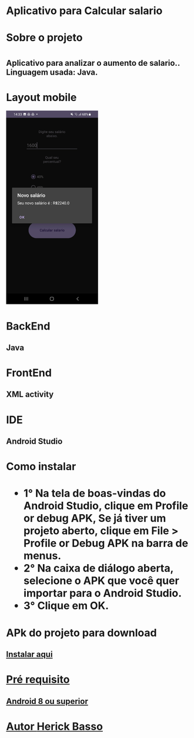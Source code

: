 <h1> Aplicativo para Calcular salario </h1>
  
<h1> Sobre o projeto <h1/>
<h2> Aplicativo para analizar o aumento de salario.. Linguagem usada: Java. </h2>
  
<h1> Layout mobile </h1>
<img src="./salario.jpg" width="250px" heigth="150px"alt="calculadora"/> 
  
<h1> BackEnd </h1>
<h2> Java </h2>

<h1> FrontEnd </h1>
<h2> XML activity </h2>

<h1> IDE </h1>
<h2> Android Studio </h2>

<h1> Como instalar <h1/>
  
 - 1° Na tela de boas-vindas do Android Studio, clique em Profile or debug APK, Se já tiver um projeto aberto, clique em File > Profile or Debug APK na barra de menus.<br>
 - 2° Na caixa de diálogo aberta, selecione o APK que você quer importar para o Android Studio. <br>
 - 3° Clique em OK.

<h1> APk do projeto para download </h1>
<h2> <a href="(https://drive.google.com/file/d/1JVOD43sSDBts0E_hOB3oOHIobaU9ispo/view?usp=drive_link)https://drive.google.com/file/d/1JVOD43sSDBts0E_hOB3oOHIobaU9ispo/view?usp=drive_link"> Instalar aqui </h2>

<h1> Pré requisito </h1>
<h2> Android 8 ou superior </h2>

<h1> Autor <a href="https://github.com/HerickBasso"> Herick Basso </a> </h1>


